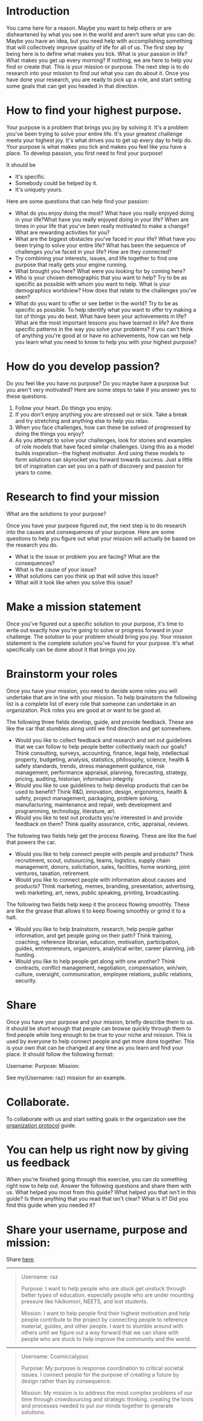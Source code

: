 
# Introduction


You came here for a reason. Maybe you want to help others or are disheartened by what you see in the world and aren't sure what you can do. Maybe you have an idea, but you need help with accomplishing something that will collectively improve quality of life for all of us. The first step by being here is to define what makes you tick. What is your passion in life? What makes you get up every morning? If nothing, we are here to help you find or create that. This is your mission or purpose. The next step is to do research into your mission to find out what you can do about it. Once you have done your research, you are ready to pick up a role, and start setting some goals that can get you headed in that direction.


# How to find your highest purpose.


Your purpose is a problem that brings you joy by solving it. It's a problem you've been trying to solve your entire life. It's your greatest challenge meets your highest joy. It's what drives you to get up every day to help do. Your purpose is what makes you tick and makes you feel like you have a place. To develop passion, you first need to find your purpose!

It should be
- It's specific.
- Somebody could be helped by it.
- It's uniquely yours.

Here are some questions that can help find your passion:
- What do you enjoy doing the most? What have you really enjoyed doing in your life?What have you really enjoyed doing in your life? When are times in your life that you've been really motivated to make a change? What are rewarding activities for you? 
- What are the biggest obstacles you've faced in your life? What have you been trying to solve your entire life? What has been the sequence of challenges you've faced in your life? How are they connected?
- Try combining your interests, issues, and life together to find one purpose that really gets your engine running.
- What brought you here? What were you looking for by coming here?
- Who is your chosen demographic that you want to help? Try to be as specific as possible with whom you want to help. What is your demographics worldview? How does that relate to the challenges you've seen?
- What do you want to offer or see better in the world? Try to be as specific as possible. To help identify what you want to offer try making a list of things you do best. What have been your achievements in life? What are the most important lessons you have learned in life? Are there specific patterns in the way you solve your problems? If you can't think of anything you're good at or have no achievements, how can we help you learn what you need to know to help you with your highest purpose?

# How do you develop passion?

Do you feel like you have no purpose? Do you maybe have a purpose but you aren't very motivated? Here are some steps to take if you answer yes to these questions.

1. Follow your heart. Do things you enjoy.
2. If you don't enjoy anything you are stressed out or sick. Take a break and try stretching and anything else to help you relax.
3. When you face challenges, how can these be solved of progressed by doing the things you enjoy?
4. As you attempt to solve your challenges, look for stories and examples of role models that have faced similar challenges. Using this as a model builds inspiration--the highest motivator. And using these models to form solutions can skyrocket you forward towards success. Just a little bit of inspiration can set you on a path of discovery and passion for years to come.

# Research to find your mission

What are the solutions to your purpose?

Once you have your purpose figured out, the next step is to do research into the causes and consequences of your purpose. Here are some questions to help you figure out what your mission will actually be based on the research you do.
- What is the issue or problem you are facing? What are the consequences?
- What is the cause of your issue?
- What solutions can you think up that will solve this issue?
- What will it look like when you solve this issue?


# Make a mission statement


Once you've figured out a specific solution to your purpose, it's time to write out exactly how you're going to solve or progress forward in your challenge. The solution to your problem should bring you joy. Your mission statement is the complete solution you've found for your purpose. It's what specifically can be done about it that brings you joy.


# Brainstorm your roles

Once you have your mission, you need to decide some roles you will undertake that are in line with your mission. To help brainstorm the following list is a complete list of every role that someone can undertake in an organization. Pick roles you are good at or want to be good at.

The following three fields develop, guide, and provide feedback. These are like the car that stumbles along until we find direction and get somewhere.
- Would you like to collect feedback and research and set out guidelines that we can follow to help people better collectively reach our goals? Think consulting, surveys, accounting, finance, legal help, intellectual property, budgeting, analysis, statistics, philosophy, science, health & safety standards, trends, stress management guidance, risk management, performance appraisal, planning, forecasting, strategy, pricing, auditing, historian, information integrity.
- Would you like to use guidelines to help develop products that can be used to benefit? Think R&D, innovation, design, ergonomics, health & safety, project management, packaging, problem solving, manufacturing, maintenance and repair, web development and programming, technology, literature, art.
- Would you like to test out products you're interested in and provide feedback on them? Think quality assurance, critic, appraisal, reviews.


The following two fields help get the process flowing. These are like the fuel that powers the car.
- Would you like to help connect people with people and products? Think recruitment, scout, outsourcing, teams, logistics, supply chain management, donors, solicitation, sales, facilities, home working, joint ventures, taxation, retirement.
- Would you like to connect people with information about causes and products? Think marketing, memes, branding, presentation, advertising, web marketing, art, news, public speaking, printing, broadcasting.


The following two fields help keep it the process flowing smoothly. These are like the grease that allows it to keep flowing smoothly or grind it to a halt. 
- Would you like to help brainstorm, research, help people gather information, and get people going on their path? Think training, coaching, reference librarian, education, motivation, participation, guides, entrepreneurs, organizers, analytical writer, career planning, job hunting.
- Would you like to help people get along with one another? Think contracts, conflict management, negotiation, compensation, win/win, culture, oversight, communication, employee relations, public relations, security.


# Share


Once you have your purpose and your mission, briefly describe them to us. It should be short enough that people can browse quickly through them to find people while long enough to be true to your niche and mission. This is used by everyone to help connect people and get more done together. This is your own that can be changed at any time as you learn and find your place. It should follow the following format:


Username:
Purpose:
Mission:
    
See my(Username: raz) mission for an example.


# Collaborate.

To collaborate with us and start setting goals in the organization see the [organization protocol](https://github.com/raziellight/guides/blob/master/organizationprotocol.md) guide.


# You can help us right now by giving us feedback


When you're finished going through this exercise, you can do something right now to help out. Answer the following questions and share them with us.
What helped you most from this guide?
What helped you that isn't in this guide?
Is there anything that you read that isn't clear? What is it?
Did you find this guide when you needed it?


# Share your username, purpose and mission:

Share [here](https://etherpad.net/p/statementsofvision).

---

> Username: raz 
> 
> Purpose: I want to help people who are stuck get unstuck through better types of education, especially people who are under mounting pressure like hikikomori, NEETS, and lost students.
> 
> Mission: I want to help people find their highest motivation and help people contribute to the project by connecting people to reference material, guides, and other people. I want to stumble around with others until we figure out a way forward that we can share with people who are stuck to help improve the community and the world.

---

> Username: Cosmiccalypso
> 
> Purpose: My purpose is response coordination to critical societal issues. I connect people for the purpose of creating a future by design rather than by consequence. 
> 
> Mission: My mission is to address the most complex problems of our time through crowdsourcing and strategic thinking. creating the tools and processes needed to put our minds together to generate solutions. 
